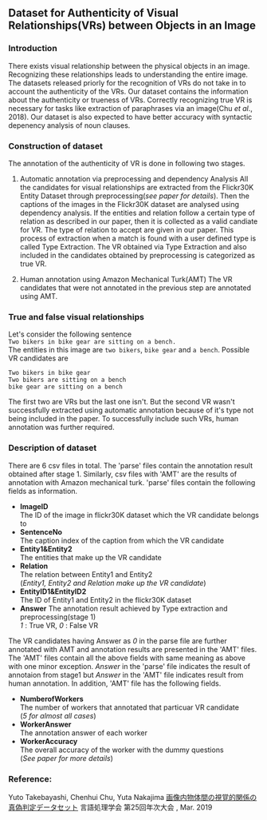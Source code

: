 Dataset for Authenticity of Visual Relationships(VRs) between Objects in an Image
------

### Introduction
There exists visual relationship between the physical objects in an image. Recognizing these relationships leads to  understanding the entire image. The datasets released priorly for the recognition of VRs do not take in to account the authenticity of the VRs. Our dataset contains the information about the authenticity or trueness of VRs. Correctly recognizing true VR is necessary for tasks like extraction of paraphrases via an image(Chu *et al*., 2018). Our dataset is also expected to have better accuracy with syntactic depenency analysis of noun clauses.  

### Construction of dataset
The annotation of the authenticity of VR is done in following two stages.
1. Automatic annotation via preprocessing and dependency Analysis
All the candidates for visual relationships are extracted from the Flickr30K Entity Dataset through preprocessing(*see paper for details*). Then the captions of the images in the Flickr30K dataset are analysed using dependency analysis. If the entities and relation follow a certain type of relation as described in our paper, then it is collected as a valid candiate for VR. The type of relation to accept are given in our paper. This process of extraction when a match is found with a user defined type is  called Type Extraction. The VR obtained via Type Extraction and also included in the candidates obtained by preprocessing is categorized as true VR.

2. Human annotation using Amazon Mechanical Turk(AMT) 
The VR candidates that were not annotated in the previous step are annotated using AMT. 

### True and false visual relationships
Let's consider the following sentence     
```Two bikers in bike gear are sitting on a bench.```  
The entities in this image are `two bikers`, `bike gear` and `a bench`.
Possible VR candidates are 
```
Two bikers in bike gear
Two bikers are sitting on a bench
bike gear are sitting on a bench
```
The first two are VRs but the last one isn't. But the second VR wasn't successfully extracted using automatic annotation because of it's type not being included in the paper. To successfully include such VRs, human annotation was further required. 

### Description of dataset
There are 6 csv files in total. The 'parse' files contain the annotation result obtained after stage 1. Similarly, csv files with 'AMT' are the results of annotation with Amazon mechanical turk. 'parse' files contain the following fields as information. 
* **ImageID**  
The ID of the image in flickr30K dataset which the VR candidate belongs to
* **SentenceNo**  
The caption index of the caption from which the VR candidate 
* **Entity1&Entity2**  
The entities that make up the VR candidate
* **Relation**  
The relation between Entity1 and Entity2  
(*Entity1, Entity2 and Relation make up the VR candidate*)
* **EntityID1&EntityID2**  
The ID of Entity1 and Entity2 in the flickr30K dataset
* **Answer**
The annotation result achieved by Type extraction and preprocessing(stage 1)  
*1* : True VR, *0* : False VR  

The VR candidates having Answer as *0* in the parse file are further annotated with AMT and annotation results are presented in the 'AMT' files. The 'AMT' files contain all the above fields with same meaning as above with one minor exception. *Answer* in the 'parse' file indicates the result of annotaion from stage1 but *Answer* in the 'AMT' file indicates result from human annotation. In addition, 'AMT' file has the following fields.
* **NumberofWorkers**  
The number of workers that annotated that particuar VR candidate  
(*5 for almost all cases*)
* **WorkerAnswer**  
The annotation answer of each worker
* **WorkerAccuracy**  
The overall accuracy of the worker with the dummy questions    
(*See paper for more details*)

### Reference:
Yuto Takebayashi, Chenhui Chu, Yuta Nakajima [画像内物体間の視覚的関係の真偽判定データセット](https://www.anlp.jp/proceedings/annual_meeting/2019/pdf_dir/P7-36.pdf) 言語処理学会 第25回年次大会 , Mar. 2019

